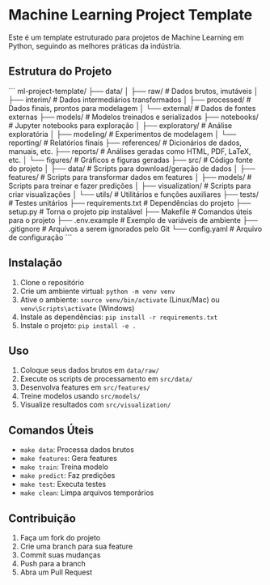 # Machine Learning Project Template

Este é um template estruturado para projetos de Machine Learning em Python, seguindo as melhores práticas da indústria.

## Estrutura do Projeto

\`\`\`
ml-project-template/
├── data/
│   ├── raw/                    # Dados brutos, imutáveis
│   ├── interim/                # Dados intermediários transformados
│   ├── processed/              # Dados finais, prontos para modelagem
│   └── external/               # Dados de fontes externas
├── models/                     # Modelos treinados e serializados
├── notebooks/                  # Jupyter notebooks para exploração
│   ├── exploratory/            # Análise exploratória
│   ├── modeling/               # Experimentos de modelagem
│   └── reporting/              # Relatórios finais
├── references/                 # Dicionários de dados, manuais, etc.
├── reports/                    # Análises geradas como HTML, PDF, LaTeX, etc.
│   └── figures/                # Gráficos e figuras geradas
├── src/                        # Código fonte do projeto
│   ├── data/                   # Scripts para download/geração de dados
│   ├── features/               # Scripts para transformar dados em features
│   ├── models/                 # Scripts para treinar e fazer predições
│   ├── visualization/          # Scripts para criar visualizações
│   └── utils/                  # Utilitários e funções auxiliares
├── tests/                      # Testes unitários
├── requirements.txt            # Dependências do projeto
├── setup.py                    # Torna o projeto pip instalável
├── Makefile                    # Comandos úteis para o projeto
├── .env.example                # Exemplo de variáveis de ambiente
├── .gitignore                  # Arquivos a serem ignorados pelo Git
└── config.yaml                 # Arquivo de configuração
\`\`\`

## Instalação

1. Clone o repositório
2. Crie um ambiente virtual: `python -m venv venv`
3. Ative o ambiente: `source venv/bin/activate` (Linux/Mac) ou `venv\Scripts\activate` (Windows)
4. Instale as dependências: `pip install -r requirements.txt`
5. Instale o projeto: `pip install -e .`

## Uso

1. Coloque seus dados brutos em `data/raw/`
2. Execute os scripts de processamento em `src/data/`
3. Desenvolva features em `src/features/`
4. Treine modelos usando `src/models/`
5. Visualize resultados com `src/visualization/`

## Comandos Úteis

- `make data`: Processa dados brutos
- `make features`: Gera features
- `make train`: Treina modelo
- `make predict`: Faz predições
- `make test`: Executa testes
- `make clean`: Limpa arquivos temporários

## Contribuição

1. Faça um fork do projeto
2. Crie uma branch para sua feature
3. Commit suas mudanças
4. Push para a branch
5. Abra um Pull Request
